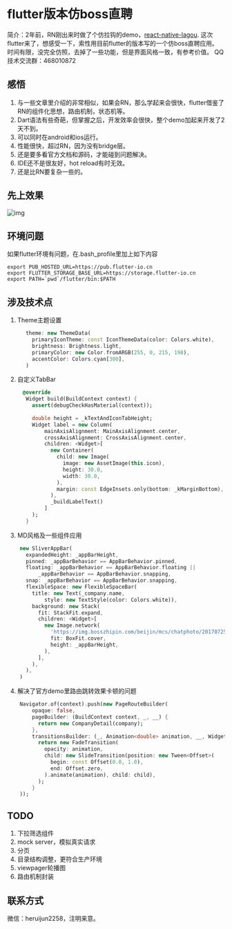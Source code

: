 # flutter版本仿boss直聘
简介：2年前，RN刚出来时做了个仿拉钩的demo，[react-native-lagou](https://github.com/heruijun/react-native-lagou).
这次flutter来了，想感受一下，索性用目前flutter的版本写的一个仿boss直聘应用。
时间有限，没完全仿照，去掉了一些功能，但是界面风格一致，有参考价值。
QQ技术交流群：468010872

## 感悟
1. 与一些文章里介绍的非常相似，如果会RN，那么学起来会很快，flutter借鉴了RN的组件化思想，路由机制，状态机等。
2. Dart语法有些奇葩，但掌握之后，开发效率会很快，整个demo加起来开发了2天不到。
3. 可以同时在android和ios运行。
4. 性能很快，超过RN，因为没有bridge层。
5. 还是要多看官方文档和源码，才能碰到问题解决。
6. IDE还不是很友好，hot reload有时无效。
7. 还是比RN要复杂一些的。

## 先上效果
![img](https://github.com/heruijun/flutter_boss/blob/master/effect.gif)

## 环境问题
如果flutter环境有问题，在.bash_profile里加上如下内容
```
export PUB_HOSTED_URL=https://pub.flutter-io.cn
export FLUTTER_STORAGE_BASE_URL=https://storage.flutter-io.cn
export PATH=`pwd`/flutter/bin:$PATH
```

## 涉及技术点
1. Theme主题设置
```Dart
      theme: new ThemeData(
        primaryIconTheme: const IconThemeData(color: Colors.white),
        brightness: Brightness.light,
        primaryColor: new Color.fromARGB(255, 0, 215, 198),
        accentColor: Colors.cyan[300],
      )
```

2. 自定义TabBar
```Dart
     @override
      Widget build(BuildContext context) {
        assert(debugCheckHasMaterial(context));
    
        double height = _kTextAndIconTabHeight;
        Widget label = new Column(
            mainAxisAlignment: MainAxisAlignment.center,
            crossAxisAlignment: CrossAxisAlignment.center,
            children: <Widget>[
              new Container(
                child: new Image(
                  image: new AssetImage(this.icon),
                  height: 30.0,
                  width: 30.0,
                ),
                margin: const EdgeInsets.only(bottom: _kMarginBottom),
              ),
              _buildLabelText()
            ]
        );
      }
```

3. MD风格及一些组件应用
```Dart
    new SliverAppBar(
      expandedHeight: _appBarHeight,
      pinned: _appBarBehavior == AppBarBehavior.pinned,
      floating: _appBarBehavior == AppBarBehavior.floating ||
          _appBarBehavior == AppBarBehavior.snapping,
      snap: _appBarBehavior == AppBarBehavior.snapping,
      flexibleSpace: new FlexibleSpaceBar(
        title: new Text(_company.name,
            style: new TextStyle(color: Colors.white)),
        background: new Stack(
          fit: StackFit.expand,
          children: <Widget>[
            new Image.network(
              'https://img.bosszhipin.com/beijin/mcs/chatphoto/20170725/861159df793857d6cb984b52db4d4c9c.jpg',
              fit: BoxFit.cover,
              height: _appBarHeight,
            ),
          ],
        ),
      ),
    )
```

4. 解决了官方demo里路由跳转效果卡顿的问题
```Dart
    Navigator.of(context).push(new PageRouteBuilder(
        opaque: false,
        pageBuilder: (BuildContext context, _, __) {
          return new CompanyDetail(company);
        },
        transitionsBuilder: (_, Animation<double> animation, __, Widget child) {
          return new FadeTransition(
            opacity: animation,
            child: new SlideTransition(position: new Tween<Offset>(
              begin: const Offset(0.0, 1.0),
              end: Offset.zero,
            ).animate(animation), child: child),
          );
        }
    ));
```

## TODO
1. 下拉筛选组件
2. mock server，模拟真实请求
3. 分页
4. 目录结构调整，更符合生产环境
5. viewpager轮播图
6. 路由机制封装

## 联系方式
微信：heruijun2258，注明来意。

